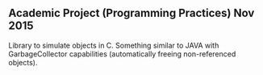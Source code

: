 ## Academic Project (Programming Practices) Nov 2015

Library to simulate objects in C. Something similar to JAVA with GarbageCollector capabilities (automatically freeing non-referenced objects).
